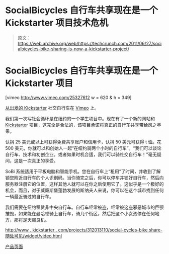 # SocialBicycles 自行车共享现在是一个 Kickstarter 项目技术危机

> 原文：<https://web.archive.org/web/https://techcrunch.com/2011/06/27/socialbicycles-bike-sharing-is-now-a-kickstarter-project/>

# SocialBicycles 自行车共享现在是一个 Kickstarter 项目

[vimeo http://www.vimeo.com/25327612 w = 620 & h = 349]

[从](https://web.archive.org/web/20221206231029/http://vimeo.com/25327612)[出发的 Kickstarter](https://web.archive.org/web/20221206231029/http://vimeo.com/user3801061) 社交自行车在 [Vimeo](https://web.archive.org/web/20221206231029/http://vimeo.com/) 上。

我们第一次写社会循环是在纽约的一个学生项目中。现在有了一个新的网站和 [Kickstarter](https://web.archive.org/web/20221206231029/http://crunchgear.com/tag/Kickstarter) 项目，这完全是合法的，该项目承诺将真正的自行车共享带给风之苹果。

认捐 25 美元或以上可获得免费共享账户和信用卡，认捐 50 美元可获得 t 恤。花 500 美元，你就可以和创始人一起“在纽约骑两个小时的自行车”。“我们可以谈论自行车、技术和初创企业。或者如果时机合适，我们可以骑社交自行车！”毫无疑问，这是一次真正的享受。

SoBi 系统适用于平板电脑和智能手机。您在自行车上“租用”了时间，并收到了解锁您附近自行车的个人识别码。当你骑完之后，你可以停车并锁好自行车，然后向服务器注册它的位置，这样其他人就可以在你之后使用它了。这似乎是一个极好的机会，而且，对于威廉斯堡蓬勃发展的斯纳夫人来说，你可以在这个城市找到任何一辆最近骑过的自行车。

我们需要在纽约租赁非中央自行车。自行车经常被盗，经常被这座邪恶城市的巨颚摧毁，如果能在曼哈顿骑上自行车，骑几个街区，然后把这个小女孩停在任何地方，那将是天赐良机。

[http://www . kickstarter . com/projects/312013110/social-cycles-bike share-随处可见/widget/video.html](https://web.archive.org/web/20221206231029/http://www.kickstarter.com/projects/312013110/social-bicycles-bikeshare-everywhere/widget/video.html)

[产品页面](https://web.archive.org/web/20221206231029/http://socialbicycles.com/)